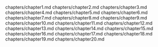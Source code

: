 chapters/chapter1.md
chapters/chapter2.md
chapters/chapter3.md
chapters/chapter4.md
chapters/chapter5.md
chapters/chapter6.md
chapters/chapter7.md
chapters/chapter8.md
chapters/chapter9.md
chapters/chapter10.md
chapters/chapter11.md
chapters/chapter12.md
chapters/chapter13.md
chapters/chapter14.md
chapters/chapter15.md
chapters/chapter16.md
chapters/chapter17.md
chapters/chapter18.md
chapters/chapter19.md
chapters/chapter20.md
